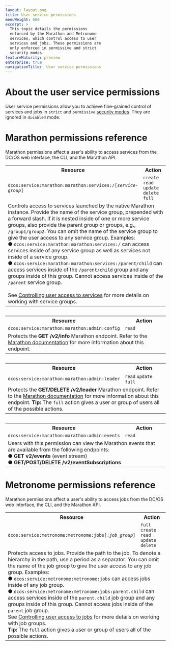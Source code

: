 ```yaml
---
layout: layout.pug
title: User service permissions
menuWeight: 600
excerpt: >
  This topic details the permissions
  enforced by the Marathon and Metronome
  services, which control access to user
  services and jobs. These permissions are
  only enforced in permissive and strict
  security modes.
featureMaturity: preview
enterprise: true
navigationTitle:  User service permissions
---
```


# About the user service permissions

User service permissions allow you to achieve fine-grained control of services and jobs in `strict` and `permissive` [security modes](/docs/1.8/administration/installing/ent/custom/configuration-parameters/#security). They are ignored in `disabled` mode.


# <a name="marathon"></a>Marathon permissions reference

Marathon permissions affect a user's ability to access services from the DC/OS web interface, the CLI, and the Marathon API. 

<table class="table" STYLE="margin-bottom: 30px;">
  <tr>
    <th>
      Resource
    </th>
    <th>
      Action
    </th>
  </tr>
  <tr>
    <td width="70%">
      <code>dcos:service:marathon:marathon:services:/[<i>service-group</i>]</code>
    </td>
    <td>
      <code>create</code> <code>read</code> <code>update</code> <code>delete</code> <code>full</code>
    </td>
  </tr>
  <tr>
    <td colspan="2">
    Controls access to services launched by the native Marathon instance.  Provide the name of the service group, prepended with a forward slash. If it is nested inside of one or more service groups, also provide the parent group or groups, e.g., <code>/group1/group2</code>. You can omit the name of the service group to give the user access to any service group. Examples:<br/>
    &#x25cf; <code>dcos:service:marathon:marathon:services:/</code> can access services inside of any service group as well as services not inside of a service group.<br/>
    &#x25cf; <code>dcos:service:marathon:marathon:services:/parent/child</code> can access services inside of the <code>/parent/child</code> group and any groups inside of this group. Cannot access services inside of the <code>/parent</code> service group.<br/>
    <br/>
    See <a href="/docs/1.8/administration/id-and-access-mgt/permissions/service-groups/">Controlling user access to services</a> for more details on working with service groups.
    </td>
  </tr>
</table>

<table class="table" STYLE="margin-bottom: 30px;">
  <tr>
    <th>
      Resource
    </th>
    <th>
      Action
    </th>
  </tr>
  <tr>
    <td width="55%">
      <code>dcos:service:marathon:marathon:admin:config</code>
    </td>
    <td>
      <code>read</code>
    </td>
  </tr>
  <tr>
    <td colspan="2">Protects the <b>GET /v2/info</b> Marathon endpoint. Refer to the <a href="http://mesosphere.github.io/marathon/docs/rest-api.html#get-v2-info">Marathon documentation</a> for more information about this endpoint.</td>
  </tr>
</table>

<table class="table" STYLE="margin-bottom: 30px;">  
  <tr>
    <th>
      Resource
    </th>
    <th>
      Action
    </th>
  </tr>
  <tr>
    <td width="55%">
      <code>dcos:service:marathon:marathon:admin:leader</code>
    </td>
    <td>
      <code>read</code> <code>update</code> <code>full</code>
    </td>
  </tr>
  <tr>
  <td colspan="2">Protects the <b>GET/DELETE /v2/leader</b> Marathon endpoint. Refer to the <a href="http://mesosphere.github.io/marathon/docs/rest-api.html#server-info">Marathon documentation</a> for more information about this endpoint. <b>Tip:</b> The <code>full</code> action gives a user or group of users all of the possible actions.</td>
  </tr> 
</table>

<table class="table">
  <tr>
    <th>
      Resource
    </th>
    <th>
      Action
    </th>
  </tr>
  <tr>
    <td width="55%">
      <code>dcos:service:marathon:marathon:admin:events</code>
    </td>
    <td>
      <code>read</code>
    </td>
  </tr>
  <tr>
    <td colspan="2">Users with this permission can view the Marathon events that are available from the following endpoints:<br/>
    &#x25cf; <b>GET v2/events</b> (event stream)<br/>
    &#x25cf; <b>GET/POST/DELETE /v2/eventSubscriptions</b> 
    </td>
  </tr>
</table>




# <a name="metronome"></a>Metronome permissions reference

Marathon permissions affect a user's ability to access jobs from the DC/OS web interface, the CLI, and the Marathon API. 

<table class="table">
  <tr>
    <th>
      Resource
    </th>
    <th>
      Action
    </th>
  </tr>
  <tr>
    <td width="60%">
      <code>dcos:service:metronome:metronome:jobs[:<i>job_group</i>]</code>
    </td>
    <td>
      <code>full</code> <code>create</code> <code>read</code> <code>update</code> <code>delete</code>
    </td>
  <tr>
    <td colspan="2">
      Protects access to jobs. Provide the path to the job. To denote a hierarchy in the path, use a period as a separator. You can omit the name of the job group to give the user access to any job group. Examples:<br/>
      &#x25cf; <code>dcos:service:metronome:metronome:jobs</code> can access jobs inside of any job group.<br/>
      &#x25cf; <code>dcos:service:metronome:metronome:jobs:parent.child</code> can access services inside of the <code>parent.child</code> job group and any groups inside of this group. Cannot access jobs inside of the <code>parent</code> job group.<br/>
      See <a href="/docs/1.8/administration/id-and-access-mgt/permissions/job-groups/">Controlling user access to jobs</a> for more details on working with job groups.<br/>
      <b>Tip:</b> The <code>full</code> action gives a user or group of users all of the possible actions.
    </td>
  </tr>
</table>

  
